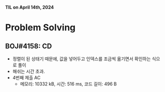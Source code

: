 **TIL on April 14th, 2024**

# Problem Solving
## BOJ#4158: CD
* 정렬이 된 상태기 때문에, 값을 넣어두고 인덱스를 조금씩 옮기면서 확인하는 식으로 풀이
* 해쉬는 시간 초과.
* 4번째 제출 AC
    - 메모리: 10332 kB, 시간: 516 ms, 코드 길이: 496 B
